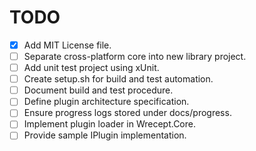 # TODO

- [x] Add MIT License file.
- [ ] Separate cross-platform core into new library project.
- [ ] Add unit test project using xUnit.
- [ ] Create setup.sh for build and test automation.
- [ ] Document build and test procedure.
- [ ] Define plugin architecture specification.
- [ ] Ensure progress logs stored under docs/progress.
- [ ] Implement plugin loader in Wrecept.Core.
- [ ] Provide sample IPlugin implementation.
